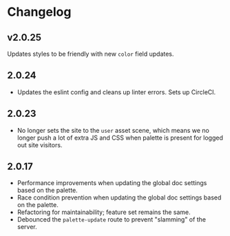 # Changelog

## v2.0.25
Updates styles to be friendly with new `color` field updates.

## 2.0.24

* Updates the eslint config and cleans up linter errors. Sets up CircleCI.

## 2.0.23

* No longer sets the site to the `user` asset scene, which means we no longer push a lot of extra JS and CSS when palette is present for logged out site visitors.

## 2.0.17

* Performance improvements when updating the global doc settings based on the palette.
* Race condition prevention when updating the global doc settings based on the palette.
* Refactoring for maintainability; feature set remains the same.
* Debounced the `palette-update` route to prevent "slamming" of the server.

